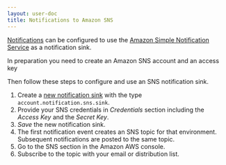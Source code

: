```yaml
---
layout: user-doc
title: Notifications to Amazon SNS
---
```


[Notifications](./notifications.html) can be configured to use the
[Amazon Simple Notification Service](https://aws.amazon.com/sns/) as a notification sink.

In preparation you need to create an Amazon SNS account and an access key

Then follow these steps to configure and use an SNS notification sink.

1. Create a [new notification sink](./notifications.html) with the type `account.notification.sns.sink`.
2. Provide your SNS credentials in _Credentials_ section including the _Access Key_ and the _Secret Key_.
3. _Save_ the new notification sink.
4. The first notification event creates an SNS topic for that environment. Subsequent notifications are posted to the
same topic.
5. Go to the SNS section in the Amazon AWS console.
6. Subscribe to the topic with your email or distribution list.
